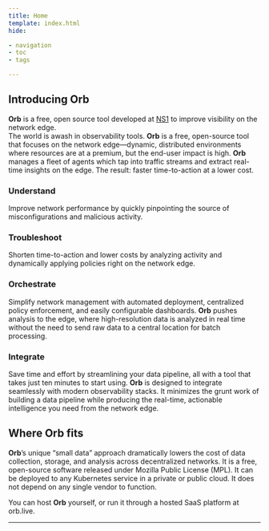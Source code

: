 ```yaml
---
title: Home
template: index.html
hide:

- navigation
- toc
- tags

---
```


## Introducing Orb

**Orb** is a free, open source tool developed at <a href="https://ns1.com/labs" target="_blank">NS1</a> to improve visibility on the network edge.  
The world is awash in observability tools.  **Orb** is a free, open-source tool that focuses on the network edge—dynamic, distributed environments where resources are at a premium, but the end-user impact is high. **Orb** manages a fleet of agents which tap into traffic streams and extract real-time insights on the edge. The result: faster time-to-action at a lower cost.

### Understand

Improve network performance by quickly pinpointing the source of misconfigurations and malicious activity.

### Troubleshoot

Shorten time-to-action and lower costs by analyzing activity and dynamically applying policies right on the network edge.

### Orchestrate

Simplify network management with automated deployment, centralized policy enforcement, and easily configurable dashboards. **Orb** pushes analysis to the edge, where high-resolution data is analyzed in real time without the need to send raw data to a central location for batch processing.

### Integrate

Save time and effort by streamlining your data pipeline, all with a tool that takes just ten minutes to start using. **Orb** is designed to integrate seamlessly with modern observability stacks. It minimizes the grunt work of building a data pipeline while producing the real-time, actionable intelligence you need from the network edge.

## Where Orb fits

**Orb**’s unique “small data” approach dramatically lowers the cost of data collection, storage, and analysis across decentralized networks. It is a free, open-source software released under Mozilla Public License (MPL). It can be deployed to any Kubernetes service in a private or public cloud. It does not depend on any single vendor to function. 

You can host **Orb** yourself, or run it through a hosted SaaS platform at orb.live.

***
